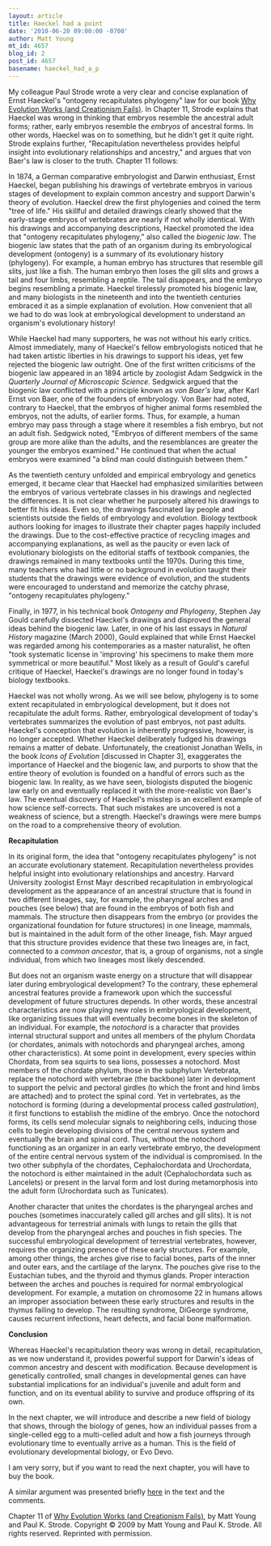 ```yaml
---
layout: article
title: Haeckel had a point
date: '2010-06-20 09:00:00 -0700'
author: Matt Young
mt_id: 4657
blog_id: 2
post_id: 4657
basename: haeckel_had_a_p
---
```

My colleague Paul Strode wrote a very clear and concise explanation of Ernst Haeckel's "ontogeny recapitulates phylogeny" law for our book [Why Evolution Works (and Creationism Fails)](http://rutgerspress.rutgers.edu/acatalog/Why_Evolution_Works.html).  In Chapter 11, Strode explains that Haeckel was wrong in thinking that embryos resemble the ancestral adult forms; rather, early embryos resemble the _embryos_ of ancestral forms. In other words, Haeckel was on to something, but he didn't get it quite right. Strode explains further, "Recapitulation nevertheless provides helpful insight into evolutionary relationships and ancestry," and argues that von Baer's law is closer to the truth. Chapter 11 follows:

In 1874, a German comparative embryologist and Darwin enthusiast, Ernst Haeckel, began publishing his drawings of vertebrate embryos in various stages of development to explain common ancestry and support Darwin's theory of evolution. Haeckel drew the first phylogenies and coined the term "tree of life." His skillful and detailed drawings clearly showed that the early-stage embryos of vertebrates are nearly if not wholly identical. With his drawings and accompanying descriptions, Haeckel promoted the idea that "ontogeny recapitulates phylogeny," also called the _biogenic law_. The biogenic law states that the path of an organism during its embryological development (ontogeny) is a summary of its evolutionary history (phylogeny). For example, a human embryo has structures that resemble gill slits, just like a fish. The human embryo then loses the gill slits and grows a tail and four limbs, resembling a reptile. The tail disappears, and the embryo begins resembling a primate. Haeckel tirelessly promoted his biogenic law, and many biologists in the nineteenth and into the twentieth centuries embraced it as a simple explanation of evolution. How convenient that all we had to do was look at embryological development to understand an organism's evolutionary history!

While Haeckel had many supporters, he was not without his early critics. Almost immediately, many of Haeckel's fellow embryologists noticed that he had taken artistic liberties in his drawings to support his ideas, yet few rejected the biogenic law outright. One of the first written criticisms of the biogenic law appeared in an 1894 article by zoologist Adam Sedgwick in the _Quarterly Journal of Microscopic Science_. Sedgwick argued that the biogenic law conflicted with a principle known as _von Baer's law_, after Karl Ernst von Baer, one of the founders of embryology. Von Baer had noted, contrary to Haeckel, that the embryos of higher animal forms resembled the embryos, not the adults, of earlier forms. Thus, for example, a human embryo may pass through a stage where it resembles a fish embryo, but not an adult fish. Sedgwick noted, "Embryos of different members of the same group are more alike than the adults, and the resemblances are greater the younger the embryos examined." He continued that when the actual embryos were examined "a blind man could distinguish between them."

As the twentieth century unfolded and empirical embryology and genetics emerged, it became clear that Haeckel had emphasized similarities between the embryos of various vertebrate classes in his drawings and neglected the differences. It is not clear whether he purposely altered his drawings to better fit his ideas. Even so, the drawings fascinated lay people and scientists outside the fields of embryology and evolution. Biology textbook authors looking for images to illustrate their chapter pages happily included the drawings. Due to the cost-effective practice of recycling images and accompanying explanations, as well as the paucity or even lack of evolutionary biologists on the editorial staffs of textbook companies, the drawings remained in many textbooks until the 1970s. During this time, many teachers who had little or no background in evolution taught their students that the drawings were evidence of evolution, and the students were encouraged to understand and memorize the catchy phrase, "ontogeny recapitulates phylogeny."

Finally, in 1977, in his technical book _Ontogeny and Phylogeny_, Stephen Jay Gould carefully dissected Haeckel's drawings and disproved the general ideas behind the biogenic law. Later, in one of his last essays in _Natural History_ magazine (March 2000), Gould explained that while Ernst Haeckel was regarded among his contemporaries as a master naturalist, he often "took systematic license in 'improving' his specimens to make them more symmetrical or more beautiful." Most likely as a result of Gould's careful critique of Haeckel, Haeckel's drawings are no longer found in today's biology textbooks.

Haeckel was not wholly wrong. As we will see below, phylogeny is to some extent recapitulated in embryological development, but it does not recapitulate the adult forms. Rather, embryological development of today's vertebrates summarizes the evolution of past embryos, not past adults. Haeckel's conception that evolution is inherently progressive, however, is no longer accepted. Whether Haeckel deliberately fudged his drawings remains a matter of debate. Unfortunately, the creationist Jonathan Wells, in the book _Icons of Evolution_ \[discussed in Chapter 3\], exaggerates the importance of Haeckel and the biogenic law, and purports to show that the entire theory of evolution is founded on a handful of errors such as the biogenic law. In reality, as we have seen, biologists disputed the biogenic law early on and eventually replaced it with the more-realistic von Baer's law. The eventual discovery of Haeckel's misstep is an excellent example of how science self-corrects. That such mistakes are uncovered is not a weakness of science, but a strength. Haeckel's drawings were mere bumps on the road to a comprehensive theory of evolution.

**Recapitulation** 

In its original form, the idea that "ontogeny recapitulates phylogeny" is not an accurate evolutionary statement. Recapitulation nevertheless provides helpful insight into evolutionary relationships and ancestry. Harvard University zoologist Ernst Mayr described recapitulation in embryological development as the appearance of an ancestral structure that is found in two different lineages, say, for example, the pharyngeal arches and pouches (see below) that are found in the embryos of both fish and mammals. The structure then disappears from the embryo (or provides the organizational foundation for future structures) in one lineage, mammals, but is maintained in the adult form of the other lineage, fish. Mayr argued that this structure provides evidence that these two lineages are, in fact, connected to a _common ancestor_, that is, a group of organisms, not a single individual, from which two lineages most likely descended.

But does not an organism waste energy on a structure that will disappear later during embryological development? To the contrary, these ephemeral ancestral features provide a framework upon which the successful development of future structures depends. In other words, these ancestral characteristics are now playing new roles in embryological development, like organizing tissues that will eventually become bones in the skeleton of an individual. For example, the _notochord_ is a character that provides internal structural support and unites all members of the phylum Chordata (or chordates, animals with notochords and pharyngeal arches, among other characteristics). At some point in development, every species within Chordata, from sea squirts to sea lions, possesses a notochord. Most members of the chordate phylum, those in the subphylum Vertebrata, replace the notochord with vertebrae (the backbone) later in development to support the pelvic and pectoral girdles (to which the front and hind limbs are attached) and to protect the spinal cord. Yet in vertebrates, as the notochord is forming (during a developmental process called _gastrulation_), it first functions to establish the midline of the embryo. Once the notochord forms, its cells send molecular signals to neighboring cells, inducing those cells to begin developing divisions of the central nervous system and eventually the brain and spinal cord. Thus, without the notochord functioning as an organizer in an early vertebrate embryo, the development of the entire central nervous system of the individual is compromised. In the two other subphyla of the chordates, Cephalochordata and Urochordata, the notochord is either maintained in the adult (Cephalochordata such as Lancelets) or present in the larval form and lost during metamorphosis into the adult form (Urochordata such as Tunicates).

Another character that unites the chordates is the pharyngeal arches and pouches (sometimes inaccurately called gill arches and gill slits). It is not advantageous for terrestrial animals with lungs to retain the gills that develop from the pharyngeal arches and pouches in fish species. The successful embryological development of terrestrial vertebrates, however, requires the organizing presence of these early structures. For example, among other things, the arches give rise to facial bones, parts of the inner and outer ears, and the cartilage of the larynx. The pouches give rise to the Eustachian tubes, and the thyroid and thymus glands. Proper interaction between the arches and pouches is required for normal embryological development. For example, a mutation on chromosome 22 in humans allows an improper association between these early structures and results in the thymus failing to develop. The resulting syndrome, DiGeorge syndrome, causes recurrent infections, heart defects, and facial bone malformation.

**Conclusion**

Whereas Haeckel's recapitulation theory was wrong in detail, recapitulation, as we now understand it, provides powerful support for Darwin's ideas of common ancestry and descent with modification. Because development is genetically controlled, small changes in developmental genes can have substantial implications for an individual's juvenile and adult form and function, and on its eventual ability to survive and produce offspring of its own.

In the next chapter, we will introduce and describe a new field of biology that shows, through the biology of genes, how an individual passes from a single-celled egg to a multi-celled adult and how a fish journeys through evolutionary time to eventually arrive as a human. This is the field of evolutionary developmental biology, or Evo Devo.

I am very sorry, but if you want to read the next chapter, you will have to buy the book.

A similar argument was presented briefly [here](http://pandasthumb.org/archives/2010/06/luskin-haeckel.html) in the text and the comments.

Chapter 11 of [Why Evolution Works (and Creationism Fails)](http://rutgerspress.rutgers.edu/acatalog/Why_Evolution_Works.html), by Matt Young and Paul K. Strode. Copyright © 2009 by Matt Young and Paul K. Strode. All rights reserved. Reprinted with permission.
